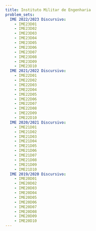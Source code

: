 ```yaml
---
title: Instituto Militar de Engenharia
problem_sets:
  IME 2022/2023 Discursivo:
    - IME23D01
    - IME23D02
    - IME23D03
    - IME23D04
    - IME23D05
    - IME23D06
    - IME23D07
    - IME23D08
    - IME23D09
    - IME23D10
  IME 2021/2022 Discursivo:
    - IME22D01
    - IME22D02
    - IME22D03
    - IME22D04
    - IME22D05
    - IME22D06
    - IME22D07
    - IME22D08
    - IME22D09
    - IME22D10
  IME 2020/2021 Discursivo:
    - IME21D01
    - IME21D02
    - IME21D03
    - IME21D04
    - IME21D05
    - IME21D06
    - IME21D07
    - IME21D08
    - IME21D09
    - IME21D10
  IME 2019/2020 Discursivo:
    - IME20D01
    - IME20D02
    - IME20D03
    - IME20D04
    - IME20D05
    - IME20D06
    - IME20D07
    - IME20D08
    - IME20D09
    - IME20D10
---
```


